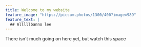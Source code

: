 ```yaml
---
title: Welcome to my website
feature_image: "https://picsum.photos/1300/400?image=989"
feature_text: |
  ## Alllllbanno lee
---
```


There isn't much going on here yet, but watch this space
